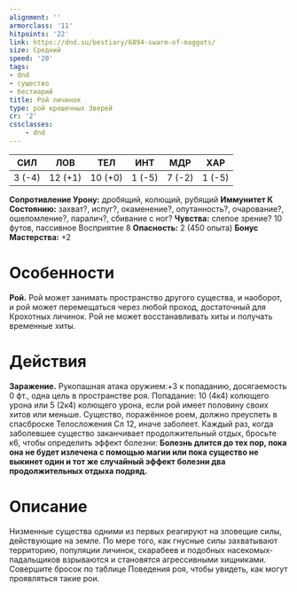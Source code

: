 ```yaml
---
alignment: ''
armorclass: '11'
hitpoints: '22'
link: https://dnd.su/bestiary/6894-swarm-of-maggots/
size: Средний
speed: '20'
tags:
- dnd
- существо
- бестиарий
title: Рой личинок
type: рой крошечных Зверей
cr: '2'
cssclasses:
    - dnd
---
```



| СИЛ | ЛОВ | ТЕЛ | ИНТ | МДР | ХАР |
|---|---|---|---|---|---|
| 3 (-4) | 12 (+1) | 10 (+0) | 1 (-5) | 7 (-2) | 1 (-5) |
**Сопротивление Урону:** дробящий, колющий, рубящий
**Иммунитет К Состоянию:** захват?, испуг?, окаменение?, опутанность?, очарование?, ошеломление?, паралич?, сбивание с ног?
**Чувства:** слепое зрение? 10 футов, пассивное Восприятие 8
**Опасность:** 2 (450 опыта)
**Бонус Мастерства:** +2


# Особенности
**Рой.** Рой может занимать пространство другого существа, и наоборот, и рой может перемещаться через любой проход, достаточный для Крохотных личинок. Рой не может восстанавливать хиты и получать временные хиты.


# Действия
**Заражение.** Рукопашная атака оружием:+3 к попаданию, досягаемость 0 фт., одна цель в пространстве роя. Попадание: 10 (4к4) колющего урона или 5 (2к4) колющего урона, если рой имеет половину своих хитов или меньше. Существо, поражённое роем, должно преуспеть в спасброске Телосложения Сл 12, иначе заболеет.
Каждый раз, когда заболевшее существо заканчивает продолжительный отдых, бросьте к6, чтобы определить эффект болезни:
**Болезнь длится до тех пор, пока она не будет излечена с помощью магии или пока существо не выкинет один и тот же случайный эффект болезни два продолжительных отдыха подряд.** 


# Описание
Низменные существа одними из первых реагируют на зловещие силы, действующие на земле. По мере того, как гнусные силы захватывают территорию, популяции личинок, скарабеев и подобных насекомых-падальщиков взрываются и становятся агрессивными хищниками. Совершите бросок по таблице Поведения роя, чтобы увидеть, как могут проявляться такие рои.